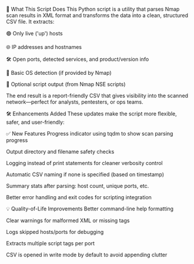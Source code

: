 🧾 What This Script Does
This Python script is a utility that parses Nmap scan results in XML format and transforms the data into a clean, structured CSV file. It extracts:

🟢 Only live ('up') hosts

🌐 IP addresses and hostnames

🛠️ Open ports, detected services, and product/version info

🧠 Basic OS detection (if provided by Nmap)

📜 Optional script output (from Nmap NSE scripts)

The end result is a report-friendly CSV that gives visibility into the scanned network—perfect for analysts, pentesters, or ops teams.

🛠️ Enhancements Added
These updates make the script more flexible, safer, and user-friendly:

✅ New Features
Progress indicator using tqdm to show scan parsing progress

Output directory and filename safety checks

Logging instead of print statements for cleaner verbosity control

Automatic CSV naming if none is specified (based on timestamp)

Summary stats after parsing: host count, unique ports, etc.

Better error handling and exit codes for scripting integration

💡 Quality-of-Life Improvements
Better command-line help formatting

Clear warnings for malformed XML or missing tags

Logs skipped hosts/ports for debugging

Extracts multiple script tags per port

CSV is opened in write mode by default to avoid appending clutter
